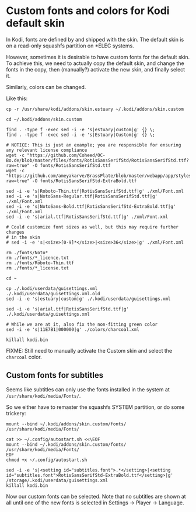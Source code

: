 # Custom fonts and colors for Kodi default skin

In Kodi, fonts are defined by and shipped with the skin. The default skin is on a read-only squashfs partition on *ELEC systems.

However, sometimes it is desirable to have custom fonts for the default skin. To achieve this, we need to actually copy the default skin, and change the fonts in the copy, then (manually?) activate the new skin, and finally select it.

Similarly, colors can be changed.

Like this:

```
cp -r /usr/share/kodi/addons/skin.estuary ~/.kodi/addons/skin.custom

cd ~/.kodi/addons/skin.custom

find . -type f -exec sed -i -e 's|estuary|custom|g' {} \;
find . -type f -exec sed -i -e 's|Estuary|Custom|g' {} \;

# NOTICE: This is just an example; you are responsible for ensuring any relevant license compliance
wget -c "https://github.com/Coheed/OC-Bo.de/blob/master/files/fonts/RotisSansSerifStd/RotisSansSerifStd.ttf?raw=true" -O fonts/RotisSansSerifStd.ttf
wget -c "https://github.com/ameyakarve/BrassPlate/blob/master/webapp/app/styles/fonts/Rotis%20Sans%20Serif%20Extra%20Bold%2075.ttf?raw=true" -O fonts/RotisSansSerifStd-ExtraBold.ttf

sed -i -e 's|Roboto-Thin.ttf|RotisSansSerifStd.ttf|g' ./xml/Font.xml
sed -i -e 's|NotoSans-Regular.ttf|RotisSansSerifStd.ttf|g' ./xml/Font.xml
sed -i -e 's|NotoSans-Bold.ttf|RotisSansSerifStd-ExtraBold.ttf|g' ./xml/Font.xml
sed -i -e 's|arial.ttf|RotisSansSerifStd.ttf|g' ./xml/Font.xml

# Could customize font sizes as well, but this may require further changes
# in the skin
# sed -i -e 's|<size>[0-9]*</size>|<size>36</size>|g' ./xml/Font.xml
 
rm ./fonts/Noto*
rm ./fonts/*_licence.txt
rm ./fonts/Roboto-Thin.ttf
rm ./fonts/*_license.txt

cd ~

cp ./.kodi/userdata/guisettings.xml ./.kodi/userdata/guisettings.xml.old
sed -i -e 's|estuary|custom|g' ./.kodi/userdata/guisettings.xml

sed -i -e 's|arial.ttf|RotisSansSerifStd.ttf|g' ./.kodi/userdata/guisettings.xml

# While we are at it, also fix the non-fitting green color
sed -i -e 's|11E7B1|000000|g' ./colors/charcoal.xml

killall kodi.bin
```

FIXME: Still need to manually activate the Custom skin and select the `charcoal` color.

## Custom fonts for subtitles

Seems like subtitles can only use the fonts installed in the system at `/usr/share/kodi/media/Fonts/`.

So we either have to remaster the squashfs SYSTEM partition, or do some trickery:

```
mount --bind ~/.kodi/addons/skin.custom/fonts/ /usr/share/kodi/media/Fonts/

cat >> ~/.config/autostart.sh <<\EOF
mount --bind ~/.kodi/addons/skin.custom/fonts/ /usr/share/kodi/media/Fonts/
EOF
chmod +x ~/.config/autostart.sh

sed -i -e 's|<setting id="subtitles.font">.*</setting>|<setting id="subtitles.font">RotisSansSerifStd-ExtraBold.ttf</setting>|g' /storage/.kodi/userdata/guisettings.xml
killall kodi.bin
```

Now our custom fonts can be selected. Note that no subtitles are shown at all until one of the new fonts is selected in Settings -> Player -> Language.
